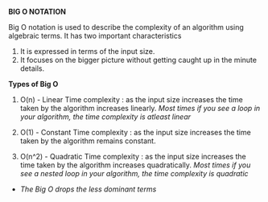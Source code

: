 **BIG O NOTATION**

Big O notation is used to describe the complexity of an algorithm using algebraic terms.
It has two important characteristics

1. It is expressed in terms of the input size.
2. It focuses on the bigger picture without getting caught up in the minute details.

**Types of Big O**

1. O(n) - Linear Time complexity :
   as the input size increases the time taken by the algorithm increases linearly.
   _Most times if you see a loop in your algorithm, the time complexity is atleast linear_

2. O(1) - Constant Time complexity :
   as the input size increases the time taken by the algorithm remains constant.

3. O(n^2) - Quadratic Time complexity :
   as the input size increases the time taken by the algorithm increases quadratically.
   _Most times if you see a nested loop in your algorithm, the time complexity is quadratic_

- _The Big O drops the less dominant terms_

